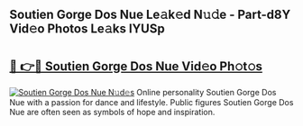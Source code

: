 ## Soutien Gorge Dos Nue Le𝚊k𝚎d N𝚞𝚍e - Part-d8Y Vid𝚎o Photos Le𝚊ks lYUSp

# <h2><a href="http://fb45yv8.evod.top/?m=Soutien+Gorge+Dos+Nue">🔗 👉🔴 Soutien Gorge Dos Nue Vid𝚎o Ph𝚘t𝚘s</a></h2>

[![Soutien Gorge Dos Nue N𝚞d𝚎s](https://i.imgur.com/8V9OHl7.gif)](http://fb45yv8.evod.top/?m=Soutien+Gorge+Dos+Nue)
Online personality Soutien Gorge Dos Nue with a passion for dance and lifestyle. Public figures Soutien Gorge Dos Nue are often seen as symbols of hope and inspiration. 
